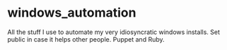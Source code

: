 windows_automation
==================

All the stuff I use to automate my very idiosyncratic windows installs.  Set public in case it helps other people.  Puppet and Ruby.
